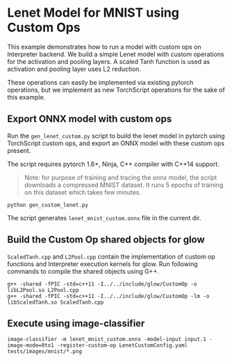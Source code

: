# Lenet Model for MNIST using Custom Ops

This example demonstrates how to run a model with custom ops on Interpreter
backend. We build a simple Lenet model with custom operations for the activation
and pooling layers. A scaled Tanh function is used as activation and pooling
layer uses L2 reduction.

These operations can easily be implemented via existing pytorch operations,
but we implement as new TorchScript operations for the sake of this example.

## Export ONNX model with custom ops

Run the `gen_lenet_custom.py` script to build the lenet model in pytorch using
TorchScript custom ops, and export an ONNX model with these custom ops present.

The script requires pytorch 1.6+, Ninja, C++ compiler with C++14 support.

> Note: for purpose of training and tracing the onnx model, the script
downloads a compressed MNIST dataset. It runs 5 epochs of training on this
dataset which takes few minutes.

```
python gen_custom_lenet.py
```

The script generates `lenet_mnist_custom.onnx` file in the current dir.

## Build the Custom Op shared objects for glow

`ScaledTanh.cpp` and `L2Pool.cpp` contain the implementation of custom op functions
and Interpreter execution kernels for glow.
Run following commands to compile the shared objects using G++.

```
g++ -shared -fPIC -std=c++11 -I../../include/glow/CustomOp -o libL2Pool.so L2Pool.cpp
g++ -shared -fPIC -std=c++11 -I../../include/glow/CustomOp -lm -o libScaledTanh.so ScaledTanh.cpp
```

## Execute using image-classifier

```
image-classifier -m lenet_mnist_custom.onnx -model-input input.1 -image-mode=0to1 -register-custom-op LenetCustomConfig.yaml tests/images/mnist/*.png
```
